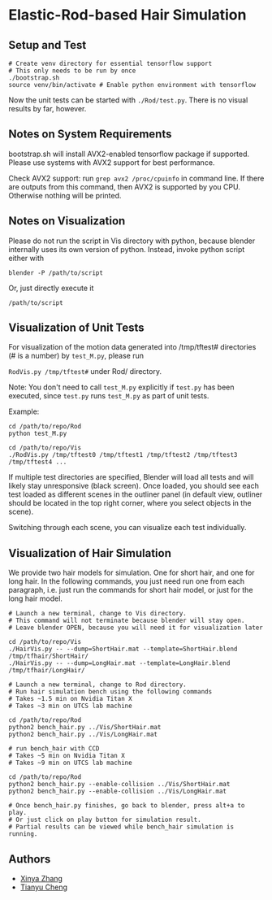 # Elastic-Rod-based Hair Simulation

## Setup and Test

```
# Create venv directory for essential tensorflow support
# This only needs to be run by once
./bootstrap.sh
source venv/bin/activate # Enable python environment with tensorflow
```

Now the unit tests can be started with ``./Rod/test.py``. There is no visual results by far, however.

## Notes on System Requirements

bootstrap.sh will install AVX2-enabled tensorflow package if supported.
Please use systems with AVX2 support for best performance.

Check AVX2 support: run ``grep avx2 /proc/cpuinfo`` in command line. If there
are outputs from this command, then AVX2 is supported by you CPU. Otherwise
nothing will be printed.

## Notes on Visualization

Please do not run the script in Vis directory with python, because blender internally uses
its own version of python. Instead, invoke python script either with

```
blender -P /path/to/script
```

Or, just directly execute it

```
/path/to/script
```

## Visualization of Unit Tests

For visualization of the motion data generated into /tmp/tftest# directories
(# is a number) by ``test_M.py``, please run

``RodVis.py /tmp/tftest#`` under Rod/ directory.

Note: You don't need to call ``test_M.py`` explicitly if ``test.py`` has been
executed, since ``test.py`` runs ``test_M.py`` as part of unit tests.

Example:

```
cd /path/to/repo/Rod
python test_M.py

cd /path/to/repo/Vis
./RodVis.py /tmp/tftest0 /tmp/tftest1 /tmp/tftest2 /tmp/tftest3 /tmp/tftest4 ...
```

If multiple test directories are specified, Blender will load all tests and
will likely stay unresponsive (black screen). Once loaded, you should see each
test loaded as different scenes in the outliner panel (in default view, outliner
should be located in the top right corner, where you select objects in the scene).

Switching through each scene, you can visualize each test individually.

## Visualization of Hair Simulation

We provide two hair models for simulation. One for short hair, and
one for long hair. In the following commands, you just need run one
from each paragraph, i.e. just run the commands for short hair model,
or just for the long hair model.

```
# Launch a new terminal, change to Vis directory.
# This command will not terminate because blender will stay open.
# Leave blender OPEN, because you will need it for visualization later

cd /path/to/repo/Vis
./HairVis.py -- --dump=ShortHair.mat --template=ShortHair.blend /tmp/tfhair/ShortHair/
./HairVis.py -- --dump=LongHair.mat --template=LongHair.blend /tmp/tfhair/LongHair/

# Launch a new terminal, change to Rod directory.
# Run hair simulation bench using the following commands
# Takes ~1.5 min on Nvidia Titan X
# Takes ~3 min on UTCS lab machine

cd /path/to/repo/Rod
python2 bench_hair.py ../Vis/ShortHair.mat
python2 bench_hair.py ../Vis/LongHair.mat

# run bench_hair with CCD
# Takes ~5 min on Nvidia Titan X
# Takes ~9 min on UTCS lab machine

cd /path/to/repo/Rod
python2 bench_hair.py --enable-collision ../Vis/ShortHair.mat
python2 bench_hair.py --enable-collision ../Vis/LongHair.mat

# Once bench_hair.py finishes, go back to blender, press alt+a to play.
# Or just click on play button for simulation result.
# Partial results can be viewed while bench_hair simulation is running.
```

## Authors

+ [Xinya Zhang](xinyazhang@utexas.edu)
+ [Tianyu Cheng](tianyu.cheng@utexas.edu)
